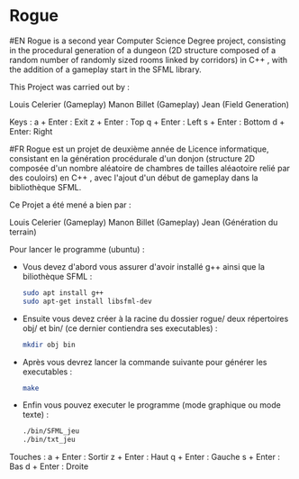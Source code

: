 # Rogue

#EN
Rogue is a second year Computer Science Degree project, consisting in the procedural generation of a dungeon (2D structure composed of a random number of randomly sized rooms linked by corridors) in C++ , with the addition of a gameplay start in the SFML library.

This Project was carried out by : 

Louis Celerier (Gameplay)
Manon Billet (Gameplay)
Jean (Field Generation)

Keys :
	a + Enter : Exit
	z + Enter : Top
	q + Enter : Left
	s + Enter : Bottom
	d + Enter: Right

#FR
Rogue est un projet de deuxième année de Licence informatique, consistant en la génération procédurale d'un donjon (structure 2D composée d'un nombre aléatoire de chambres de tailles aléaotoire relié par des couloirs) en C++ , avec l'ajout d'un début de gameplay dans la bibliothèque SFML.

Ce Projet a été mené a bien par : 

Louis Celerier (Gameplay)
Manon Billet (Gameplay)
Jean (Génération du terrain)

Pour lancer le programme (ubuntu) : 
- Vous devez d'abord vous assurer d'avoir installé g++ ainsi que la biliothèque SFML : 
	```bash 
	sudo apt install g++
	sudo apt-get install libsfml-dev
	```
- Ensuite vous devez créer à la racine du dossier rogue/ deux répertoires obj/ et bin/ (ce dernier contiendra ses executables) :
	```bash
	mkdir obj bin
	```
- Après vous devrez lancer la commande suivante pour générer les executables : 
	```bash
	make
	```
- Enfin vous pouvez executer le programme (mode graphique ou mode texte) :
	```bash
	./bin/SFML_jeu
  	./bin/txt_jeu
	```
	

Touches :
	a + Enter : Sortir
	z + Enter : Haut
	q + Enter : Gauche
	s + Enter : Bas
	d + Enter : Droite
